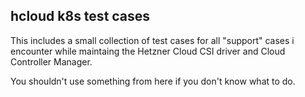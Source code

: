 ## hcloud k8s test cases

This includes a small collection of test cases for all "support" cases
i encounter while maintaing the Hetzner Cloud CSI driver and Cloud Controller
Manager. 

You shouldn't use something from here if you don't know what to do.
